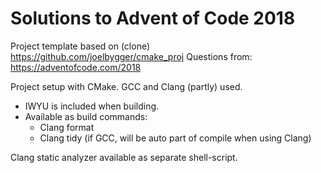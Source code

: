 
# Solutions to Advent of Code 2018

Project template based on (clone) <https://github.com/joelbygger/cmake_proj>
Questions from: <https://adventofcode.com/2018>

Project setup with CMake.
GCC and Clang (partly) used.

* IWYU is included when building.
* Available as build commands:
  * Clang format
  * Clang tidy (if GCC, will be auto part of compile when using Clang)

Clang static analyzer available as separate shell-script.